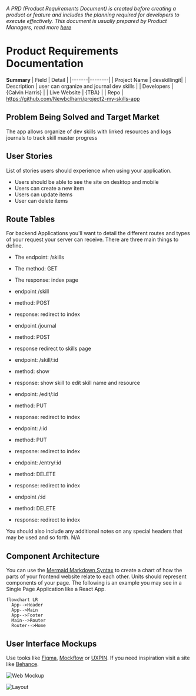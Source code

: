 *A PRD (Product Requirements Document) is created before creating a product or feature and includes the planning required for developers to execute effectively. This document is usually prepared by Product Managers, read more [here](https://www.atlassian.com/agile/product-management/requirements)*

# Product Requirements Documentation

**Summary**
| Field | Detail |
|-------|--------|
| Project Name | devskillingit|
| Description | user can organize and journal dev skills |
| Developers | {Calvin Harris} |
| Live Website | {TBA} |
| Repo | https://github.com/Newbclharri/project2-my-skills-app

## Problem Being Solved and Target Market

The app allows organize of dev skills with linked resources and logs journals to track skill master progress

## User Stories

List of stories users should experience when using your application.

- Users should be able to see the site on desktop and mobile
- Users can create a new item
- Users can update items
- User can delete items

## Route Tables

For backend Applications you'll want to detail the different routes and types of your request your server can receive. There are three main things to define.

- The endpoint: /skills
- The method: GET
- The response: index page

- endpoint /skill
- method: POST
- response: redirect to index

- endpoint /journal
- method: POST
- response redirect to skills page

- endpoint: /skill/:id
- method: show
- response: show skill to edit skill name and resource

- endpoint: /edit/:id
- method: PUT
- response: redirect to index

- endpoint: /:id
- method: PUT
- resposne: redirect to index

- endpoint: /entry/:id
- method: DELETE
- response: redirect to index

- endpoint /:id
- method: DELETE
- response: redirect to index

You should also include any additional notes on any special headers that may be used and so forth.
N/A

## Component Architecture

You can use the [Mermaid Markdown Syntax](https://mermaid-js.github.io/mermaid/#/flowchart) to create a chart of how the parts of your frontend website relate to each other. Units should represent components of your page. The following is an example you may see in a Single Page Application like a React App.

```mermaid
flowchart LR
  App-->Header
  App-->Main
  App-->Footer
  Main-->Router
  Router-->Home

```

## User Interface Mockups

Use tooks like [Figma](https://www.figma.com/), [Mockflow](https://www.mockflow.com/) or [UXPIN](https://www.uxpin.com/). If you need inspiration visit a site like [Behance](https://www.behance.net/?tracking_source=typeahead_search_direct&search=web%20mockup). 

![Web Mockup](https://zippypixels.com/wp-content/uploads/2015/09/01-Free-perspective-website-mockup-824x542.jpg)

![Layout](https://docs.google.com/drawings/d/1R7nceJCUr8buYSXtaSKcGVDj4KcftpBdr0S9Kh9aUC0/edit)